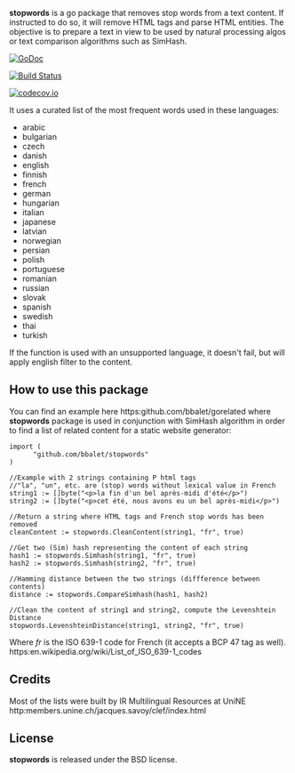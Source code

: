 **stopwords** is a go package that removes stop words from a text content.
If instructed to do so, it will remove HTML tags and parse HTML entities.
The objective is to prepare a text in view to be used by natural processing algos
or text comparison algorithms such as SimHash.

[![GoDoc](https://godoc.org/github.com/bbalet/stopwords?status.svg)](https://godoc.org/github.com/bbalet/stopwords)

[![Build Status](https://api.travis-ci.org/bbalet/stopwords.png)](https://travis-ci.org/bbalet/stopwords)

[![codecov.io](https://codecov.io/github/bbalet/stopwords/coverage.svg?branch=master)](https://codecov.io/github/bbalet/stopwords?branch=master)

It uses a curated list of the most frequent words used in these languages:
 * arabic
 * bulgarian
 * czech
 * danish
 * english
 * finnish
 * french
 * german
 * hungarian
 * italian
 * japanese
 * latvian
 * norwegian
 * persian
 * polish
 * portuguese
 * romanian
 * russian
 * slovak
 * spanish
 * swedish
 * thai
 * turkish

If the function is used with an unsupported language, it doesn't fail, but will apply english filter to the content.

## How to use this package

You can find an example here https:github.com/bbalet/gorelated where **stopwords**
package is used in conjunction with SimHash algorithm in order to find a list of
related content for a static website generator:

    import (
	      "github.com/bbalet/stopwords"
    )

    //Example with 2 strings containing P html tags
    //"la", "un", etc. are (stop) words without lexical value in French
    string1 := []byte("<p>la fin d'un bel après-midi d'été</p>")
    string2 := []byte("<p>cet été, nous avons eu un bel après-midi</p>")

    //Return a string where HTML tags and French stop words has been removed
    cleanContent := stopwords.CleanContent(string1, "fr", true)

    //Get two (Sim) hash representing the content of each string
    hash1 := stopwords.Simhash(string1, "fr", true)
    hash2 := stopwords.Simhash(string2, "fr", true)

  	//Hamming distance between the two strings (diffference between contents)
  	distance := stopwords.CompareSimhash(hash1, hash2)

    //Clean the content of string1 and string2, compute the Levenshtein Distance
    stopwords.LevenshteinDistance(string1, string2, "fr", true)

Where *fr* is the ISO 639-1 code for French (it accepts a BCP 47 tag as well).
https:en.wikipedia.org/wiki/List_of_ISO_639-1_codes

## Credits

Most of the lists were built by IR Multilingual Resources at UniNE
http:members.unine.ch/jacques.savoy/clef/index.html

## License

**stopwords** is released under the BSD license.
